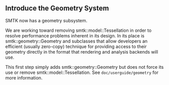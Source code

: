## Introduce the Geometry System

SMTK now has a geometry subsystem.

We are working toward removing smtk::model::Tessellation in order
to resolve performance problems inherent in its design.
In its place is smtk::geometry::Geometry and subclasses that allow
developers an efficient (usually zero-copy) technique for providing
access to their geometry directly in the format that rendering
and analysis backends will use.

This first step simply adds smtk::geometry::Geometry but does
not force its use or remove smtk::model::Tessellation.
See `doc/userguide/geometry` for more information.
